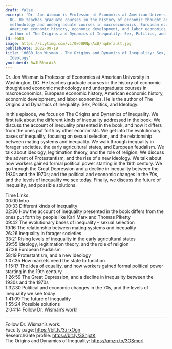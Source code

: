 ```yaml
---
draft: false
excerpt: 'Dr. Jon Wisman is Professor of Economics at American University in Washington,
  DC. He teaches graduate courses in the history of economic thought and economic
  methodology and undergraduate courses in macroeconomics, European economic history,
  American economic history, economic development, and labor economics. He is the
  author of The Origins and Dynamics of Inequality: Sex, Politics, and Ideology.'
id: e680
image: https://i.ytimg.com/vi/0wJURNprAx8/hqdefault.jpg
publishDate: 2022-09-19
title: '#680 Jon Wisman - The Origins and Dynamics of Inequality: Sex, Politics, and
  Ideology'
youtubeid: 0wJURNprAx8
---
```

Dr. Jon Wisman is Professor of Economics at American University in Washington, DC. He teaches graduate courses in the history of economic thought and economic methodology and undergraduate courses in macroeconomics, European economic history, American economic history, economic development, and labor economics. He is the author of The Origins and Dynamics of Inequality: Sex, Politics, and Ideology.

In this episode, we focus on The Origins and Dynamics of Inequality. We first talk about the different kinds of inequality addressed in the book. We discuss the account of inequality presented in the book, and how it differs from the ones put forth by other economists. We get into the evolutionary bases of inequality, focusing on sexual selection, and the relationship between mating systems and inequality. We walk through inequality in forager societies, the early agricultural states, and European feudalism. We talk about ideology, legitimation theory, and the role of religion. We discuss the advent of Protestantism, and the rise of a new ideology. We talk about how workers gained formal political power starting in the 19th century. We go through the Great Depression and a decline in inequality between the 1930s and the 1970s; and the political and economic changes in the 70s, and the levels of inequality we see today. Finally, we discuss the future of inequality, and possible solutions.


Time Links:  
00:00 Intro  
00:33  Different kinds of inequality  
02:30  How the account of inequality presented in the book differs from the ones put forth by people like Karl Marx and Thomas Piketty  
09:42  The evolutionary bases of inequality – sexual selection  
19:16  The relationship between mating systems and inequality  
26:26  Inequality in forager societies  
33:21  Rising levels of inequality in the early agricultural states  
39:55  Ideology, legitimation theory, and the role of religion  
47:36  European feudalism  
58:19  Protestantism, and a new ideology  
1:07:35  How markets need the state to function  
1:15:17  The idea of equality, and how workers gained formal political power starting in the 19th century  
1:26:59  The Great Depression, and a decline in inequality between the 1930s and the 1970s  
1:32:30  Political and economic changes in the 70s, and the levels of inequality we see today  
1:41:09  The future of inequality  
1:55:24  Possible solutions  
2:04:14  Follow Dr. Wisman’s work!

---

Follow Dr. Wisman’s work:  
Faculty page: https://bit.ly/3zrxOgn  
ResearchGate profile: https://bit.ly/3SnjxtK  
The Origins and Dynamics of Inequality: https://amzn.to/3OSmorI
